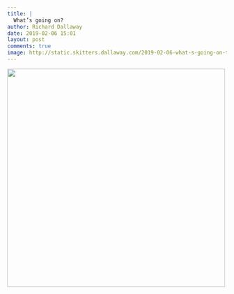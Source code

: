 ```yaml
---
title: |
  What’s going on?
author: Richard Dallaway
date: 2019-02-06 15:01
layout: post
comments: true
image: http://static.skitters.dallaway.com/2019-02-06-what-s-going-on-thumb-1-IMG_7608.jpg
---
```


<div>
        <a href="http://static.skitters.dallaway.com/2019-02-06-what-s-going-on-fullsize-1-IMG_7608.jpg">
          <img src="http://static.skitters.dallaway.com/2019-02-06-what-s-going-on-thumb-1-IMG_7608.jpg" width="500" height="500"/>
        </a>
      </div>



  

      
